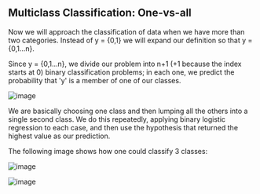 ## Multiclass Classification: One-vs-all
Now we will approach the classification of data when we have more than two categories. Instead of y = {0,1} we will expand our definition so that y = {0,1...n}.

Since y = {0,1...n}, we divide our problem into n+1 (+1 because the index starts at 0) binary classification problems; in each one, we predict the probability that 'y' is a member of one of our classes.

![image](https://user-images.githubusercontent.com/92245436/147633779-76647199-5690-4eeb-a251-5ab91ce5e07d.png)


We are basically choosing one class and then lumping all the others into a single second class. We do this repeatedly, applying binary logistic regression to each case, and then use the hypothesis that returned the highest value as our prediction.

The following image shows how one could classify 3 classes:

![image](https://user-images.githubusercontent.com/92245436/147633797-fc90996c-6f46-4112-8044-a381a3f37ac1.png)


![image](https://user-images.githubusercontent.com/92245436/147633815-9dc2ebcb-2b92-4e06-a5cf-af78470219c2.png)
